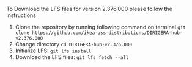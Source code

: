 To Download the LFS files for version 2.376.000 please follow the instructions

1. Clone the repository by running following command on terminal `git clone https://github.com/ikea-oss-distributions/DIRIGERA-hub-v2.376.000`
2. Change directory `cd DIRIGERA-hub-v2.376.000`
3. Initialize LFS: `git lfs install`
4. Download the LFS files: `git lfs fetch --all`
